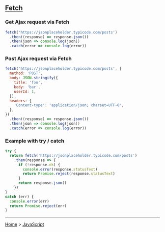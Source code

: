 ## [Fetch](https://developer.mozilla.org/en-US/docs/Web/API/fetch)

### Get Ajax request via Fetch
```javascript
fetch('https://jsonplaceholder.typicode.com/posts')
  .then((response) => response.json())
  .then(json => console.log(json))
  .catch(error => console.log(error))
```

### Post Ajax request via Fetch
```javascript
fetch('https://jsonplaceholder.typicode.com/posts', {
  method: 'POST',
  body: JSON.stringify({
    title: 'foo',
    body: 'bar',
    userId: 1,
  }),
  headers: {
    'Content-type': 'application/json; charset=UTF-8',
  },
})
  .then((response) => response.json())
  .then(json => console.log(json))
  .catch(error => console.log(error))
```
### Example with try / catch
```javascript
try {
  return fetch('https://jsonplaceholder.typicode.com/posts')
    .then(response => {
      if (!response.ok) {
        console.error(response.statusText)
        return Promise.reject(response.statusText)
      }
      return response.json()
    })
}
catch (err) {
  console.error(err)
  return Promise.reject(err)
}
```
---
[Home](/README.md) > [JavaScript](javascript.md)